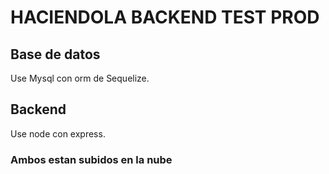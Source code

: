 # HACIENDOLA BACKEND TEST PROD

## Base de datos

Use Mysql con orm de Sequelize.

## Backend

Use node con express.

### Ambos estan subidos en la nube
